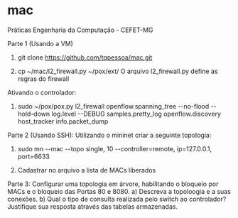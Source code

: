 # mac
Práticas Engenharia da Computação - CEFET-MG

Parte 1 (Usando a VM)
1) git clone https://github.com/tqpessoa/mac.git

2) cp ~/mac/l2_firewall.py ~/pox/ext/
O arquivo l2_firewall.py define as regras do firewall


Ativando o controlador:
1) sudo ~/pox/pox.py l2_firewall openflow.spanning_tree --no-flood --hold-down log.level --DEBUG samples.pretty_log openflow.discovery host_tracker info.packet_dump      


Parte 2 (Usando SSH):
Utilizando o mininet criar a seguinte topologia:

1) sudo mn --mac --topo single, 10 --controller=remote, ip=127.0.0.1, port=6633

2) Cadastrar no arquivo a lista de MACs liberados 

Parte 3:
Configurar uma topologia em árvore, habilitando o bloqueio por MACs e o bloqueio das Portas 80 e 8080. 
a) Descreva a topoloogia e a suas conexões.
b) Qual o tipo de consulta realizada pelo switch ao controlador? Justifique sua resposta através das tabelas armazenadas.



